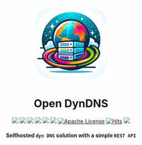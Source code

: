 <p align="center">
  <a href="" rel="noopener">
 <img height=200px src="https://raw.githubusercontent.com/HaschekSolutions/opendyndns/main/web/imgs/logo-200.png" alt="Open DynDNS"></a>
</p>

<h1 align="center">Open DynDNS</h1>



<div align="center">
  
![](https://img.shields.io/badge/php-8.1%2B-brightgreen.svg)
![](https://img.shields.io/badge/python-3.11-brightgreen.svg)
![](https://img.shields.io/badge/made%20with-htmx-brightgreen.svg)
![](https://img.shields.io/docker/image-size/hascheksolutions/opendyndns/latest?logo=Docker&color=brightgreen)
[![](https://img.shields.io/docker/pulls/hascheksolutions/opendyndns?color=brightgreen)](https://hub.docker.com/r/hascheksolutions/opendyndns)
[![](https://github.com/hascheksolutions/opendyndns/actions/workflows/build-docker.yml/badge.svg?color=brightgreen)](https://github.com/HaschekSolutions/opendyndns/actions)
[![Apache License](https://img.shields.io/badge/license-Apache-blue.svg?style=flat)](https://github.com/HaschekSolutions/opendyndns/blob/main/LICENSE)
[![Hits](https://hits.seeyoufarm.com/api/count/incr/badge.svg?url=https%3A%2F%2Fgithub.com%2FHaschekSolutions%2Fopendyndns&count_bg=%2379C83D&title_bg=%23555555&icon=&icon_color=%23E7E7E7&title=hits&edge_flat=false)](https://hits.seeyoufarm.com)
[![](https://img.shields.io/github/stars/HaschekSolutions/opendyndns.svg?label=Stars&style=social)](https://github.com/HaschekSolutions/opendyndns)

#### Selfhosted `dyn DNS` solution with a simple `REST API`
  
</div>